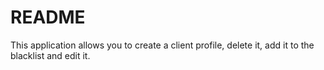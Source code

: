 # README
This application allows you to create a client profile, delete it, add it to the blacklist and edit it.
